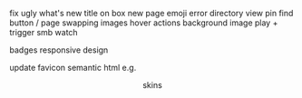 fix ugly what's new title on box
new page
emoji error
directory view
pin 
find button / page
swapping images
hover actions
background image
play + trigger smb watch

badges
responsive design

update favicon
semantic html e.g. <header>
skins